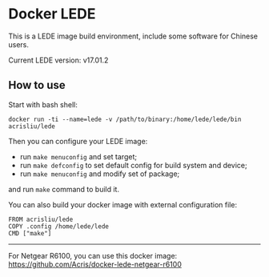 # Docker LEDE
This is a LEDE image build environment, include some software for Chinese users.

Current LEDE version: v17.01.2

## How to use
Start with bash shell:
```shell
docker run -ti --name=lede -v /path/to/binary:/home/lede/lede/bin acrisliu/lede
```

Then you can configure your LEDE image:
- run `make menuconfig` and set target;
- run `make defconfig` to set default config for build system and device;
- run `make menuconfig` and modify set of package;

and run `make` command to build it.


You can also build your docker image with external configuration file:

```
FROM acrisliu/lede
COPY .config /home/lede/lede
CMD ["make"]
```

---

For Netgear R6100, you can use this docker image: https://github.com/Acris/docker-lede-netgear-r6100
